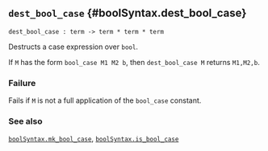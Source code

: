 ## `dest_bool_case` {#boolSyntax.dest_bool_case}


```
dest_bool_case : term -> term * term * term
```



Destructs a case expression over `bool`.


If `M` has the form `bool_case M1 M2 b`, then `dest_bool_case M`
returns `M1,M2,b`.

### Failure

Fails if `M` is not a full application of the `bool_case` constant.

### See also

[`boolSyntax.mk_bool_case`](#boolSyntax.mk_bool_case), [`boolSyntax.is_bool_case`](#boolSyntax.is_bool_case)

